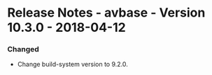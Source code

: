 Release Notes - avbase - Version 10.3.0 - 2018-04-12
====================================================

### Changed

* Change build-system version to 9.2.0.
